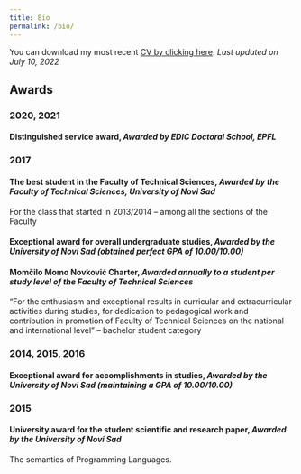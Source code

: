```yaml
---
title: Bio
permalink: /bio/
---
```


You can download my most recent [CV by clicking here](/assets/files/Viktor_Sanca_cv.pdf).
*Last updated on July 10, 2022*


## Awards

### **2020, 2021** 
#### Distinguished service award, *Awarded by EDIC Doctoral School, EPFL*

### **2017**
#### The best student in the Faculty of Technical Sciences, *Awarded by the Faculty of Technical Sciences, University of Novi Sad*
For the class that started in 2013/2014 – among all the sections of the Faculty

#### Exceptional award for overall undergraduate studies, *Awarded by the University of Novi Sad (obtained perfect GPA of 10.00/10.00)*

#### Momčilo Momo Novković Charter, *Awarded annually to a student per study level of the Faculty of Technical Sciences*
“For the enthusiasm and exceptional results in curricular and extracurricular activities during studies, for dedication to pedagogical work and contribution in promotion of Faculty of Technical Sciences on the national and international level” – bachelor student category

### **2014, 2015, 2016**
#### Exceptional award for accomplishments in studies, *Awarded by the University of Novi Sad (maintaining a GPA of 10.00/10.00)*

### **2015**
#### University award for the student scientific and research paper, *Awarded by the University of Novi Sad*
The semantics of Programming Languages. 


